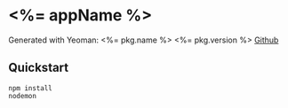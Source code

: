<%= appName %>
===============
Generated with Yeoman: <%= pkg.name %> <%= pkg.version %> [Github](https://github.com/robertpallas/generator-hapi-plus)

Quickstart
----------

	npm install
	nodemon